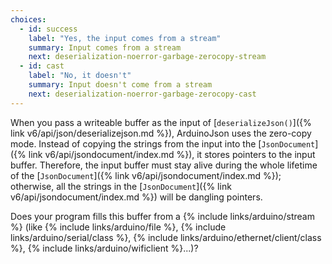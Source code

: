 ```yaml
---
choices:
  - id: success
    label: "Yes, the input comes from a stream"
    summary: Input comes from a stream
    next: deserialization-noerror-garbage-zerocopy-stream
  - id: cast
    label: "No, it doesn't"
    summary: Input doesn't come from a stream
    next: deserialization-noerror-garbage-zerocopy-cast
---
```


When you pass a writeable buffer as the input of [`deserializeJson()`]({% link v6/api/json/deserializejson.md %}), ArduinoJson uses the zero-copy mode. Instead of copying the strings from the input into the [`JsonDocument`]({% link v6/api/jsondocument/index.md %}), it stores pointers to the input buffer.
Therefore, the input buffer must stay alive during the whole lifetime of the [`JsonDocument`]({% link v6/api/jsondocument/index.md %}); otherwise, all the strings in the [`JsonDocument`]({% link v6/api/jsondocument/index.md %}) will be dangling pointers.

Does your program fills this buffer from a {% include links/arduino/stream %} (like {% include links/arduino/file %}, {% include links/arduino/serial/class %}, {% include links/arduino/ethernet/client/class %}, {% include links/arduino/wificlient %}...)?